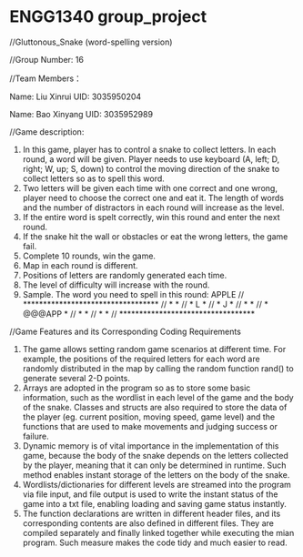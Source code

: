 # ENGG1340 group_project
//Gluttonous_Snake (word-spelling version)

//Group Number: 16

//Team Members：

Name: Liu Xinrui     UID: 3035950204

Name: Bao Xinyang    UID: 3035952989


//Game description:
1. In this game, player has to control a snake to collect letters. In each round, a word will be given. Player needs to use keyboard (A, left; D, right; W, up; S, down) to control the moving direction of the snake to collect letters so as to spell this word. 
2. Two letters will be given each time with one correct and one wrong, player need to choose the correct one and eat it. The length of words and the number of distractors in each round will increase as the level.
3. If the entire word is spelt correctly, win this round and enter the next round.
4. If the snake hit the wall or obstacles or eat the wrong letters, the game fail.
5. Complete 10 rounds, win the game.
6. Map in each round is different.
7. Positions of letters are randomly generated each time.
8. The level of difficulty will increase with the round.
9. Sample.
   The word you need to spell in this round: APPLE
//   **********************************
//	  *                                *
//	  *      L                         *
//	  *                          J     *
//	  *                                *
//	  *                  @@@APP        *
//	  *                                *
//   *                                *
//   **********************************



//Game Features and its Corresponding Coding Requirements
1. The game allows setting random game scenarios at different time. For example, the positions of the required letters for each word are randomly distributed in the map by calling the random function rand() to generate several 2-D points.
2. Arrays are adopted in the program so as to store some basic information, such as the wordlist in each level of the game and the body of the snake. Classes and structs are also required to store the data of the player (eg. current position, moving speed, game level) and the functions that are used to make movements and judging success or failure.
3. Dynamic memory is of vital importance in the implementation of this game, because the body of the snake depends on the letters collected by the player, meaning that it can only be determined in runtime. Such method enables instant storage of the letters on the body of the snake.
4. Wordlists/dictionaries for different levels are streamed into the program via file input, and file output is used to write the instant status of the game into a txt file, enabling loading and saving game status instantly.
5. The function declarations are written in different header files, and its corresponding contents are also defined in different files. They are compiled separately and finally linked together while executing the mian program. Such measure makes the code tidy and much easier to read.

